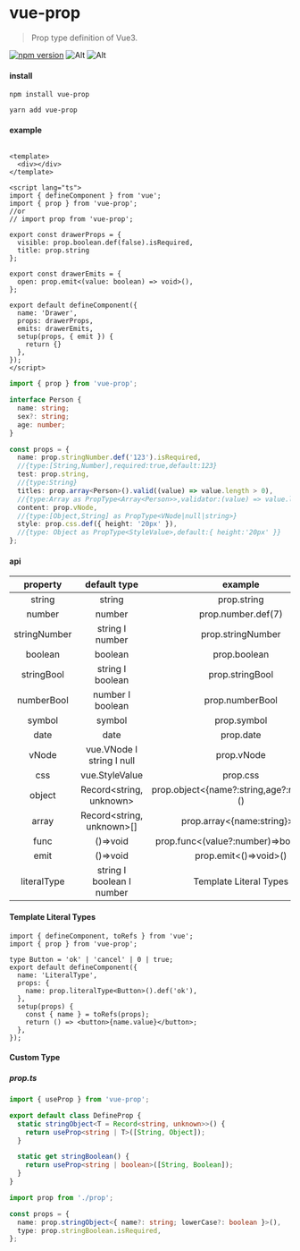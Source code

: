 # vue-prop

> Prop type definition of Vue3.

[![npm version](https://badge.fury.io/js/vue-prop.svg)](https://badge.fury.io/js/vue-prop)
![Alt](https://img.shields.io/npm/dm/vue-prop)
![Alt](https://img.shields.io/github/license/uinio/vue-prop)

#### install

```shell
npm install vue-prop

yarn add vue-prop
```

#### example

```vue

<template>
  <div></div>
</template>

<script lang="ts">
import { defineComponent } from 'vue';
import { prop } from 'vue-prop';
//or
// import prop from 'vue-prop';

export const drawerProps = {
  visible: prop.boolean.def(false).isRequired,
  title: prop.string
};

export const drawerEmits = {
  open: prop.emit<(value: boolean) => void>(),
};

export default defineComponent({
  name: 'Drawer',
  props: drawerProps,
  emits: drawerEmits,
  setup(props, { emit }) {
    return {}
  },
});
</script>

```

```ts
import { prop } from 'vue-prop';

interface Person {
  name: string;
  sex?: string;
  age: number;
}

const props = {
  name: prop.stringNumber.def('123').isRequired,
  //{type:[String,Number],required:true,default:123}
  test: prop.string,
  //{type:String}
  titles: prop.array<Person>().valid((value) => value.length > 0),
  //{type:Array as PropType<Array<Person>>,validator:(value) => value.length > 0}
  content: prop.vNode,
  //{type:[Object,String] as PropType<VNode|null|string>}
  style: prop.css.def({ height: '20px' }),
  //{type: Object as PropType<StyleValue>,default:{ height:'20px' }}
};
```

#### api

|   property   |            default type             |                          example                          |
|:------------:|:-----------------------------------:|:---------------------------------------------------------:|
|    string    |               string                |                        prop.string                        |
|    number    |               number                |                    prop.number.def(7)                     |
| stringNumber |        string &Iota; number         |                     prop.stringNumber                     |
|   boolean    |               boolean               |                       prop.boolean                        |
|  stringBool  |        string &Iota; boolean        |                      prop.stringBool                      |
|  numberBool  |        number &Iota; boolean        |                      prop.numberBool                      |
|    symbol    |               symbol                |                        prop.symbol                        |
|     date     |                date                 |                         prop.date                         |
|    vNode     | vue.VNode &Iota; string &Iota; null |                        prop.vNode                         |
|     css      |           vue.StyleValue            |                         prop.css                          |
|    object    |       Record<string, unknown>       |         prop.object<{name?:string,age?:number}>()         |
|    array     |      Record<string, unknown>[]      |                prop.array<{name:string}>()                |
|     func     |              ()=>void               |          prop.func<(value?:number)=>boolean>()            |
|     emit     |              ()=>void               |                   prop.emit<()=>void>()                   |
| literalType  | string &Iota; boolean &Iota; number |                  Template Literal Types                   |

#### Template Literal Types

```tsx
import { defineComponent, toRefs } from 'vue';
import { prop } from 'vue-prop';

type Button = 'ok' | 'cancel' | 0 | true;
export default defineComponent({
  name: 'LiteralType',
  props: {
    name: prop.literalType<Button>().def('ok'),
  },
  setup(props) {
    const { name } = toRefs(props);
    return () => <button>{name.value}</button>;
  },
});
```

#### Custom Type

##### _prop.ts_

```ts
import { useProp } from 'vue-prop';

export default class DefineProp {
  static stringObject<T = Record<string, unknown>>() {
    return useProp<string | T>([String, Object]);
  }

  static get stringBoolean() {
    return useProp<string | boolean>([String, Boolean]);
  }
}


```

```ts
import prop from './prop';

const props = {
  name: prop.stringObject<{ name?: string; lowerCase?: boolean }>(),
  type: prop.stringBoolean.isRequired,
};
```

